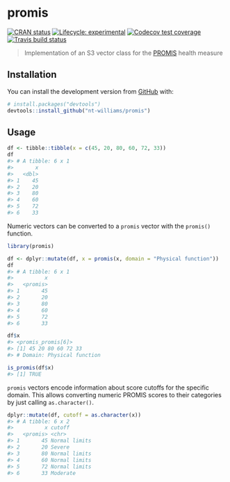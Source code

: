 
<!-- README.md is generated from README.Rmd. Please edit that file -->

# promis

<!-- badges: start -->

[![CRAN
status](https://www.r-pkg.org/badges/version/promis)](https://CRAN.R-project.org/package=promis)
[![Lifecycle:
experimental](https://img.shields.io/badge/lifecycle-experimental-orange.svg)](https://www.tidyverse.org/lifecycle/#experimental)
[![Codecov test
coverage](https://codecov.io/gh/nt-williams/promis/branch/master/graph/badge.svg)](https://codecov.io/gh/nt-williams/promis?branch=master)
[![Travis build
status](https://travis-ci.com/nt-williams/promis.svg?branch=master)](https://travis-ci.com/nt-williams/promis)
<!-- badges: end -->

> Implementation of an S3 vector class for the
> [PROMIS](http://www.healthmeasures.net/explore-measurement-systems/promis)
> health measure

## Installation

You can install the development version from
[GitHub](https://github.com/) with:

``` r
# install.packages("devtools")
devtools::install_github("nt-williams/promis")
```

## Usage

``` r
df <- tibble::tibble(x = c(45, 20, 80, 60, 72, 33))
df
#> # A tibble: 6 x 1
#>       x
#>   <dbl>
#> 1    45
#> 2    20
#> 3    80
#> 4    60
#> 5    72
#> 6    33
```

Numeric vectors can be converted to a `promis` vector with the
`promis()` function.

``` r
library(promis)

df <- dplyr::mutate(df, x = promis(x, domain = "Physical function"))
df
#> # A tibble: 6 x 1
#>          x
#>   <promis>
#> 1       45
#> 2       20
#> 3       80
#> 4       60
#> 5       72
#> 6       33

df$x
#> <promis_promis[6]>
#> [1] 45 20 80 60 72 33
#> # Domain: Physical function

is_promis(df$x)
#> [1] TRUE
```

`promis` vectors encode information about score cutoffs for the specific
domain. This allows converting numeric PROMIS scores to their categories
by just calling `as.character()`.

``` r
dplyr::mutate(df, cutoff = as.character(x))
#> # A tibble: 6 x 2
#>          x cutoff       
#>   <promis> <chr>        
#> 1       45 Normal limits
#> 2       20 Severe       
#> 3       80 Normal limits
#> 4       60 Normal limits
#> 5       72 Normal limits
#> 6       33 Moderate
```
